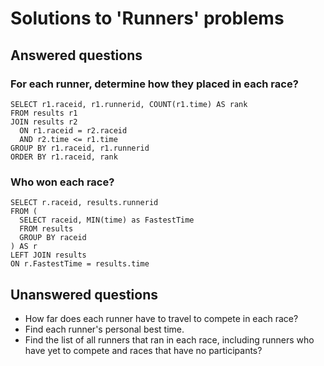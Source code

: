 # Solutions to 'Runners' problems

## Answered questions

### For each runner, determine how they placed in each race?

```
SELECT r1.raceid, r1.runnerid, COUNT(r1.time) AS rank
FROM results r1
JOIN results r2
  ON r1.raceid = r2.raceid
  AND r2.time <= r1.time
GROUP BY r1.raceid, r1.runnerid
ORDER BY r1.raceid, rank
```

###  Who won each race?

```
SELECT r.raceid, results.runnerid
FROM (
  SELECT raceid, MIN(time) as FastestTime
  FROM results
  GROUP BY raceid
) AS r
LEFT JOIN results
ON r.FastestTime = results.time
```

## Unanswered questions

- How far does each runner have to travel to compete in each race?
- Find each runner's personal best time.
- Find the list of all runners that ran in each race, including runners who have yet to compete and races that have no participants?
